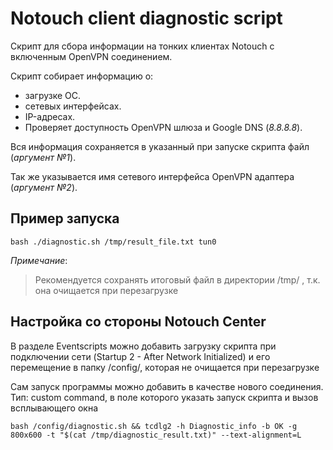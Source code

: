 # Notouch client diagnostic script
Скрипт для сбора информации на тонких клиентах Notouch с включенным OpenVPN соединением.

Скрипт собирает информацию о:
* загрузке ОС. 
* сетевых интерфейсах. 
* IP-адресах.
* Проверяет доступность OpenVPN шлюза и Google DNS (*8.8.8.8*).

Вся информация сохраняется в указанный при запуске скрипта файл (_аргумент №1_).

Так же указывается имя сетевого интерфейса OpenVPN адаптера (_аргумент №2_).

## Пример запуска
```shell
bash ./diagnostic.sh /tmp/result_file.txt tun0
```
*Примечание*:
> Рекомендуется сохранять итоговый файл в директории /tmp/ , т.к. она очищается при перезагрузке

## Настройка со стороны Notouch Center

В разделе Eventscripts можно добавить загрузку скрипта при подключении сети (Startup 2 - After Network Initialized) и его перемещение в папку /config/, которая не очищается при перезагрузке

Сам запуск программы можно добавить в качестве нового соединения. Тип: custom command, в поле которого указать запуск скрипта и вызов всплывающего окна

```shell
bash /config/diagnostic.sh && tcdlg2 -h Diagnostic_info -b OK -g 800x600 -t "$(cat /tmp/diagnostic_result.txt)" --text-alignment=L
```